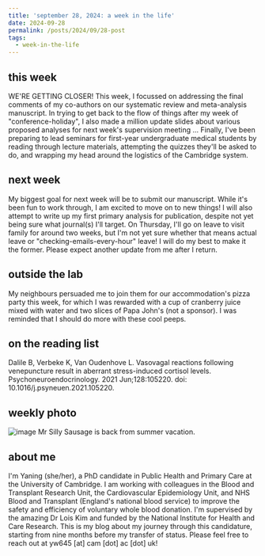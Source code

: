 ```yaml
---
title: 'september 28, 2024: a week in the life'
date: 2024-09-28
permalink: /posts/2024/09/28-post
tags:
  - week-in-the-life
---
```


this week
------
WE'RE GETTING CLOSER! This week, I focussed on addressing the final comments of my co-authors on our systematic review and meta-analysis manuscript. In trying to get back to the flow of things after my week of "conference-holiday", I also made a million update slides about various proposed analyses for next week's supervision meeting ... Finally, I've been preparing to lead seminars for first-year undergraduate medical students by reading through lecture materials, attempting the quizzes they'll be asked to do, and wrapping my head around the logistics of the Cambridge system. 

next week
------
My biggest goal for next week will be to submit our manuscript. While it's been fun to work through, I am excited to move on to new things! I will also attempt to write up my first primary analysis for publication, despite not yet being sure what journal(s) I'll target. On Thursday, I'll go on leave to visit family for around two weeks, but I'm not yet sure whether that means actual leave or "checking-emails-every-hour" leave! I will do my best to make it the former. Please expect another update from me after I return.

outside the lab
------
My neighbours persuaded me to join them for our accommodation's pizza party this week, for which I was rewarded with a cup of cranberry juice mixed with water and two slices of Papa John's (not a sponsor). I was reminded that I should do more with these cool peeps.

on the reading list
------
Dalile B, Verbeke K, Van Oudenhove L. Vasovagal reactions following venepuncture result in aberrant stress-induced cortisol levels. Psychoneuroendocrinology. 2021 Jun;128:105220. doi: 10.1016/j.psyneuen.2021.105220. 

weekly photo
------
![image](https://github.com/user-attachments/assets/8d96fbf2-ca61-4d62-ada7-5dc02871916b)
Mr Silly Sausage is back from summer vacation.

about me
------
I'm Yaning (she/her), a PhD candidate in Public Health and Primary Care at the University of Cambridge. I am working with colleagues in the Blood and Transplant Research Unit, the Cardiovascular Epidemiology Unit, and NHS Blood and Transplant (England's national blood service) to improve the safety and efficiency of voluntary whole blood donation. I'm supervised by the amazing Dr Lois Kim and funded by the National Institute for Health and Care Research. This is my blog about my journey through this candidature, starting from nine months before my transfer of status. Please feel free to reach out at yw645 [at] cam [dot] ac [dot] uk!

